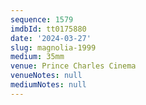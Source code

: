 ```yaml
---
sequence: 1579
imdbId: tt0175880
date: '2024-03-27'
slug: magnolia-1999
medium: 35mm
venue: Prince Charles Cinema
venueNotes: null
mediumNotes: null
---
```


